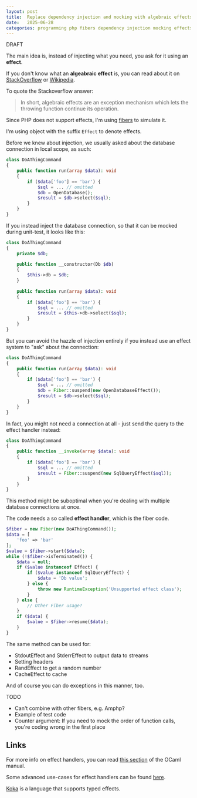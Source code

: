 ```yaml
---
layout: post
title:  Replace dependency injection and mocking with algebraic effects
date:   2025-06-28
categories: programming php fibers dependency injection mocking effects
---
```


DRAFT

The main idea is, instead of injecting what you need, you ask for it using an **effect**.

If you don't know what an **algeabraic effect** is, you can read about it on [StackOverflow](https://stackoverflow.com/a/57280373) or [Wikipedia](https://en.wikipedia.org/wiki/Effect_system).

To quote the Stackoverflow answer:

> In short, algebraic effects are an exception mechanism which lets the throwing function continue its operation.

Since PHP does not support effects, I'm using [fibers](https://www.php.net/manual/en/language.fibers.php) to simulate it.

I'm using object with the suffix `Effect` to denote effects.

Before we knew about injection, we usually asked about the database connection in local scope, as such:

```php
class DoAThingCommand
{
    public function run(array $data): void
    {
        if ($data['foo'] == 'bar') {
            $sql = ... // omitted
            $db = OpenDatabase();
            $result = $db->select($sql);
        }
    }
}
```

If you instead inject the database connection, so that it can be mocked during unit-test, it looks like this:

```php
class DoAThingCommand
{
    private $db;

    public function __constructor(Db $db)
    {
        $this->db = $db;
    }
    
    public function run(array $data): void
    {
        if ($data['foo'] == 'bar') {
            $sql = ... // omitted
            $result = $this->db->select($sql);
        }
    }
}
```

But you can avoid the hazzle of injection entirely if you instead use an effect system to "ask" about the connection:

```php
class DoAThingCommand
{
    public function run(array $data): void
    {
        if ($data['foo'] == 'bar') {
            $sql = ... // omitted
            $db = Fiber::suspend(new OpenDatabaseEffect());
            $result = $db->select($sql);
        }
    }
}
```

In fact, you might not need a connection at all - just send the query to the effect handler instead:

```php
class DoAThingCommand
{
    public function __invoke(array $data): void
    {
        if ($data['foo'] == 'bar') {
            $sql = ... // omitted
            $result = Fiber::suspend(new SqlQueryEffect($sql));
        }
    }
}
```

This method might be suboptimal when you're dealing with multiple database connections at once.

The code needs a so called **effect handler**, which is the fiber code.

```php
$fiber = new Fiber(new DoAThingCommand());
$data = [
    'foo' => 'bar'
];
$value = $fiber->start($data);
while (!$fiber->isTerminated()) {
    $data = null;
    if ($value instanceof Effect) {
        if ($value instanceof SqlQueryEffect) {
            $data = 'Db value';
        } else {
            throw new RuntimeException('Unsupported effect class');
        }
    } else {
        // Other Fiber usage?
    }
    if ($data) {
        $value = $fiber->resume($data);
    }
}
```

The same method can be used for:

* StdoutEffect and StderrEffect to output data to streams
* Setting headers
* RandEffect to get a random number
* CacheEffect to cache

And of course you can do exceptions in this manner, too.

TODO

* Can't combine with other fibers, e.g. Amphp?
* Example of test code
* Counter argument: If you need to mock the order of function calls, you're coding wrong in the first place

## Links

For more info on effect handlers, you can read [this section](https://ocaml.org/manual/5.3/effects.html) of the OCaml manual.

Some advanced use-cases for effect handlers can be found [here](https://github.com/ocaml-multicore/effects-examples?tab=readme-ov-file).

[Koka](https://koka-lang.github.io/koka/doc/book.html#why-effects) is a language that supports typed effects.
